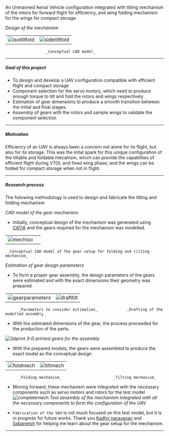 An Unmanned Aerial Vehicle configuration integrated with tilting mechanism of the rotors for forward flight for efficiency, and wing folding mechanism for the wings for compact storage


_Design of the mechanism_

| | |
|-|-|
|![isotiltfold](tilt-wing/isotiltfold.jpg)|![sidetiltfold](tilt-wing/sidetiltfold.jpg)|
                      _Conceptual CAD model_ 

---

##### Goal of this project

* To design and develop a UAV configuration compatible with efficient flight and compact storage
* Component selection for the servo motors, which need to produce enough torque to tilt and fold the rotors and wings respectively
* Estimation of gear dimensions to produce a smooth transition between the initial and final stages.
* Assembly of gears with the rotors and sample wings to validate the component selection

---

##### Motivation

Efficiency of an UAV is always been a concern not alone for its flight, but also for its storage. This was the intial spark for this unique configuration of the tiltable and foldable mecahism, which can provide the capablities of efficient flight during VTOL and fixed wing phase; and the wings can be folded for compact storage when not in flight.

---  

##### Research process

The following methodology is used to design and fabricate the tilting and folding mechanism

_CAD model of the gear mechanism_

* Initially, conceptual design of the mechanism was generated using [CATIA] and the gears required for the mechanism was modelled.

| | |
|-|-|
|![mechiso](tilt-wing/mechiso.jpg)||![tiltiso](tilt-wing/tiltiso.jpg)|
     _Conceptual CAD model of the gear setup for folding and tilting mechanism_ 

_Estimation of gear design parameters_

* To form a proper gear assembly, the design parameters of the gears were estimated and with the exact dimensions their geometry was prepared

| | |
|-|-|
|![gearparameters](tilt-wing/gearparameters.jpg)|![drafttilt](tilt-wing/drafttilt.jpg)|
          _Parameters to consider estimation_             _Drafting of the modelled assembly_   

* With the estimated dimensions of the gear, the process proceeded for the production of the parts.

![3dprint](tilt-wing/3dprint.jpg)
  _3-D printed gears for the assembly_


* With the prepared models, the gears were assembled to produce the exact model as the conceptual design

| | |
|-|-|
|![foldmech](tilt-wing/foldmech.jpeg)|![tiltmech](tilt-wing/tiltmech.jpg)|
          _Folding mechanism_                       _Tilting mechanism_ 

* Moving forward, these mechanism were integrated with the necessary components such as servo motors and rotors for the test model
  ![completemech](tilt-wing/completemech.jpeg)
  _Test assembly of the mechanism integrated with all the necessary components to form the configuration of the UAV_


*  `Fabrication of the UAV` is not much focused on this test model, but it is in progress for future works.
  Thank you [Kadhir narayanan] and [Sabareesh] for helping me learn about the gear setup for the mechanism. 

---


[experiment datasheet]: https://store.tmotor.com/product/v505-vtol-motor.html
[MATLAB Simulink]: https://in.mathworks.com/products/simulink.html
[CATIA]: https://www.3ds.com/products/catia/catia-v5
[Ansys]: https://www.ansys.com/en-in
[Sabareesh]: https://www.linkedin.com/in/sabareesh-m-500b06215/
[Kadhir Narayanan]: https://www.linkedin.com/in/kadhir-narayanan-srinivasan-97752a201/
